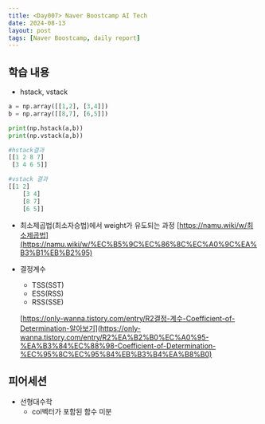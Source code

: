 ```yaml
---
title: <Day007> Naver Boostcamp AI Tech
date: 2024-08-13
layout: post
tags: [Naver Boostcamp, daily report]
---
```

## 학습 내용

- hstack, vstack

```python
a = np.array([[1,2], [3,4]])
b = np.array([[8,7], [6,5]])

print(np.hstack(a,b))
print(np.vstack(a,b))
```

```python
#hstack결과
[[1 2 8 7]
 [3 4 6 5]]

#vstack 결과
[[1 2]
	[3 4]
	[8 7]
	[6 5]]
```

- 최소제곱법(최소자승법)에서 weight가 유도되는 과정 [https://namu.wiki/w/최소제곱법](https://namu.wiki/w/%EC%B5%9C%EC%86%8C%EC%A0%9C%EA%B3%B1%EB%B2%95)
- 결정계수
    - TSS(SST)
    - ESS(RSS)
    - RSS(SSE)
    
    [https://only-wanna.tistory.com/entry/R2결정-계수-Coefficient-of-Determination-알아보기](https://only-wanna.tistory.com/entry/R2%EA%B2%B0%EC%A0%95-%EA%B3%84%EC%88%98-Coefficient-of-Determination-%EC%95%8C%EC%95%84%EB%B3%B4%EA%B8%B0)
    

## 피어세션

- 선형대수학
    - col벡터가 포함된 함수 미분
